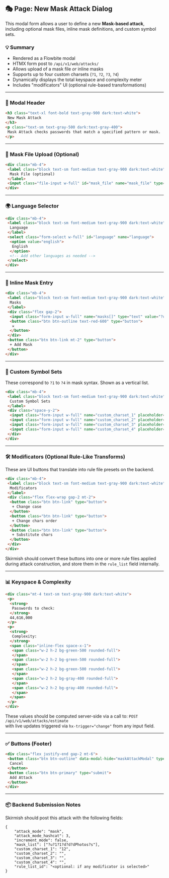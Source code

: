 ## 🎭 Page: New Mask Attack Dialog

This modal form allows a user to define a new **Mask-based attack**, including optional mask files, inline mask definitions, and custom symbol sets.

### 💡 Summary

- Rendered as a Flowbite modal
- HTMX form post to `/api/v1/web/attacks/`
- Allows upload of a mask file _or_ inline masks
- Supports up to four custom charsets (`?1`, `?2`, `?3`, `?4`)
- Dynamically displays the total keyspace and complexity meter
- Includes "modificators" UI (optional rule-based transformations)

---

### 🧱 Modal Header

```html
<h3 class="text-xl font-bold text-gray-900 dark:text-white">
 New Mask Attack
</h3>
<p class="text-sm text-gray-500 dark:text-gray-400">
 Mask Attack checks passwords that match a specified pattern or mask.
</p>
```

---

### 📂 Mask File Upload (Optional)

```html
<div class="mb-4">
 <label class="block text-sm font-medium text-gray-900 dark:text-white" for="mask_file">
  Mask File (optional)
 </label>
 <input class="file-input w-full" id="mask_file" name="mask_file" type="file"/>
</div>
```

---

### 🌍 Language Selector

```html
<div class="mb-4">
 <label class="block text-sm font-medium text-gray-900 dark:text-white" for="language">
  Language
 </label>
 <select class="form-select w-full" id="language" name="language">
  <option value="english">
   English
  </option>
  <!-- Add other languages as needed -->
 </select>
</div>
```

---

### 🔣 Inline Mask Entry

```html
<div class="mb-4">
 <label class="block text-sm font-medium text-gray-900 dark:text-white" for="masks">
  Masks
 </label>
 <div class="flex gap-2">
  <input class="form-input w-full" name="masks[]" type="text" value="?u?1?1?d?d?dPhotos?s"/>
  <button class="btn btn-outline text-red-600" type="button">
   ✕
  </button>
 </div>
 <button class="btn btn-link mt-2" type="button">
  + Add Mask
 </button>
</div>
```

---

### 🧩 Custom Symbol Sets

These correspond to `?1` to `?4` in mask syntax. Shown as a vertical list.

```html
<div class="mb-4">
 <label class="block text-sm font-medium text-gray-900 dark:text-white">
  Custom Symbol Sets
 </label>
 <div class="space-y-2">
  <input class="form-input w-full" name="custom_charset_1" placeholder="Set 1 (e.g., 12)" type="text" value="12"/>
  <input class="form-input w-full" name="custom_charset_2" placeholder="Set 2" type="text"/>
  <input class="form-input w-full" name="custom_charset_3" placeholder="Set 3" type="text"/>
  <input class="form-input w-full" name="custom_charset_4" placeholder="Set 4" type="text"/>
 </div>
</div>
```

---

### 🛠️ Modificators (Optional Rule-Like Transforms)

These are UI buttons that translate into rule file presets on the backend.

```html
<div class="mb-4">
 <label class="block text-sm font-medium text-gray-900 dark:text-white">
  Modificators
 </label>
 <div class="flex flex-wrap gap-2 mt-2">
  <button class="btn btn-link" type="button">
   + Change case
  </button>
  <button class="btn btn-link" type="button">
   + Change chars order
  </button>
  <button class="btn btn-link" type="button">
   + Substitute chars
  </button>
 </div>
</div>
```

Skirmish should convert these buttons into one or more rule files applied during attack construction, and store them in the `rule_list` field internally.

---

### 📊 Keyspace & Complexity

```html
<div class="mt-4 text-sm text-gray-900 dark:text-white">
 <p>
  <strong>
   Passwords to check:
  </strong>
  44,616,000
 </p>
 <p>
  <strong>
   Complexity:
  </strong>
  <span class="inline-flex space-x-1">
   <span class="w-2 h-2 bg-green-500 rounded-full">
   </span>
   <span class="w-2 h-2 bg-green-500 rounded-full">
   </span>
   <span class="w-2 h-2 bg-green-500 rounded-full">
   </span>
   <span class="w-2 h-2 bg-gray-400 rounded-full">
   </span>
   <span class="w-2 h-2 bg-gray-400 rounded-full">
   </span>
  </span>
 </p>
</div>
```

These values should be computed server-side via a call to:
`POST /api/v1/web/attacks/estimate`\
with live updates triggered via `hx-trigger="change"` from any input field.

---

### ✅ Buttons (Footer)

```html
<div class="flex justify-end gap-2 mt-6">
 <button class="btn btn-outline" data-modal-hide="maskAttackModal" type="button">
  Cancel
 </button>
 <button class="btn btn-primary" type="submit">
  Add Attack
 </button>
</div>
```

---

### 📦 Backend Submission Notes

Skirmish should post this attack with the following fields:

```jsonc
{
    "attack_mode": "mask",
    "attack_mode_hashcat": 3,
    "increment_mode": false,
    "mask_list": ["?u?1?1?d?d?dPhotos?s"],
    "custom_charset_1": "12",
    "custom_charset_2": "",
    "custom_charset_3": "",
    "custom_charset_4": "",
    "rule_list_id": "<optional: if any modificator is selected>"
}
```
